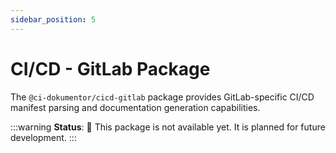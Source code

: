 ```yaml
---
sidebar_position: 5
---
```


# CI/CD - GitLab Package

The `@ci-dokumentor/cicd-gitlab` package provides GitLab-specific CI/CD manifest parsing and documentation generation capabilities.

:::warning
**Status**: 🚧 This package is not available yet. It is planned for future development.
:::
